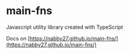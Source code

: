 # main-fns

Javascript utility library created with TypeScript

Docs on [https://nabby27.github.io/main-fns/](https://nabby27.github.io/main-fns/)
